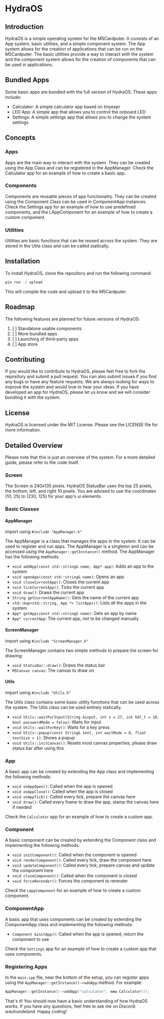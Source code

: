 # HydraOS
## Introduction
HydraOS is a simple operating system for the M5Cardputer. It consists of an App system, basic utilities, and a simple 
component system. The App system allows for the creation of applications that can be run on the M5Cardputer. The basic
utilities provide a way to interact with the system and the component system allows for the creation of components that
can be used in applications.
## Bundled Apps
Some basic apps are bundled with the full version of HydraOS. These apps include:
- Calculator: A simple calculator app based on tinyexpr
- LED App: A simple app that allows you to control the onboard LED
- Settings: A simple settings app that allows you to change the system settings
## Concepts
### Apps
Apps are the main way to interact with the system. They can be created using the App Class and can be registered in the
AppManager. Check the Calculator app for an example of how to create a basic app.
### Components
Components are reusable pieces of app functionality. They can be created using the Component Class can be used in
ComponentApp instances. Check the Settings app for an example of how to use predefined components, and the LAppComponent
for an example of how to create a custom component.
### Utilities
Utilities are basic functions that can be reused across the system. They are stored in the Utils class and can be called
statically.
## Installation
To install HydraOS, clone the repository and run the following command:
```bash
pio run -t upload
```
This will compile the code and upload it to the M5Cardputer. 
## Roadmap
The following features are planned for future versions of HydraOS:
1. [ ] Standalone usable components
2. [ ] More bundled apps
3. [ ] Launching of third-party apps
4. [ ] App store
## Contributing
If you would like to contribute to HydraOS, please feel free to fork the repository and submit a pull request.
You can also submit issues if you find any bugs or have any feature requests.
We are always looking for ways to improve the system and would love to hear your ideas. If you have developed an app
for HydraOS, please let us know and we will consider bundling it with the system.

## License
HydraOS is licensed under the MIT License. Please see the LICENSE file for more information.

## Detailed Overview
Please note that this is just an overview of the system. For a more detailed guide, please refer to the code itself.
### Screen
The Screen is 240x135 pixels. HydraOS StatusBar uses the top 25 pixels, the bottom, left, and right 10 pixels. You are
advised to use the coordinates (10, 25) to (230, 125) for your app's ui elements.
### Basic Classes
#### AppManager
import using `#include "AppManager.h"`

The AppManager is a class that manages the apps in the system. It can be used to register and run apps. The AppManager
is a singleton and can be accessed using the `AppManager::getInstance()` method. The AppManager has the following methods:
- `void addApp(const std::string& name, App* app)`: Adds an app to the system
- `void openApp(const std::string& name)`: Opens an app
- `void closeCurrentApp()`: Closes the current app
- `void tickCurrentApp()`: Ticks the current app
- `void draw()`: Draws the current app
- `String getCurrentAppName()`: Gets the name of the current app
- `std::map<std::string, App *> listApps()`: Lists all the apps in the system
- `App* getApp(const std::string& name)`: Gets an app by name
- `App* currentApp`: The current app, not to be changed manually
#### ScreenManager
import using `#include "ScreenManager.h"`

The ScreenManager contains two simple methods to prepare the screen for drawing:
- `void StatusBar::draw()`: Draws the status bar
- `M5Canvas canvas`: The canvas to draw on
#### Utils
import using `#include "Utils.h"`

The Utils class contains some basic utility functions that can be used across the system. The Utils class can be used 
entirely statically.
- `void Utils::waitForInput(String &input, int x = 27, int hdl_t = 10, bool passwordMode = false)`: Waits for input
- `void Utils::waitForKey()`: Waits for a key press
- `void Utils::popup(const String& text, int waitMode = 0, float textSize = 1)`: Shows a popup
- `void Utils::initCanvas()`: Resets most canvas properties, please draw status bar after using this
### App
A basic app can be created by extending the App class and implementing the following methods:
- `void onAppOpen()`: Called when the app is opened
- `void onAppClose()`: Called when the app is closed
- `void onAppTick()`: Called every tick, prepare the canvas here
- `void draw()`: Called every frame to draw the app, stamp the canvas here if needed

Check the `Calculator` app for an example of how to create a custom app.

### Component
A basic component can be created by extending the Component class and implementing the following methods:
- `void initComponent()`: Called when the component is opened
- `void renderComponent()`: Called every tick, draw the component here
- `void updateComponent()`: Called every tick, prepare canvas and update the component here
- `void closeComponent()`: Called when the component is closed
- `void forceRerender()`: Forces the component to rerender

Check the `LAppComponent` for an example of how to create a custom component.

### ComponentApp
A basic app that uses components can be created by extending the ComponentApp class and implementing the following methods:
- `Component &initApp()`: Called when the app is opened, return the component to use

Check the `Settings` app for an example of how to create a custom app that uses components.

### Registering Apps
In the `main.cpp` file, near the bottom of the setup, you can register apps using the `AppManager::getInstance()->addApp` method. For example:
```cpp
AppManager::getInstance()->addApp("calculator", new Calculator());
```

That's it! You should now have a basic understanding of how HydraOS works. 
If you have any questions, feel free to ask me on Discord: wauhundeland. Happy coding! 

